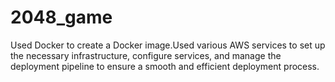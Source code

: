 # 2048_game
Used Docker to create a Docker image.Used various AWS services to set up the necessary infrastructure, configure services, and manage the deployment pipeline to ensure a smooth and efficient deployment process. 
